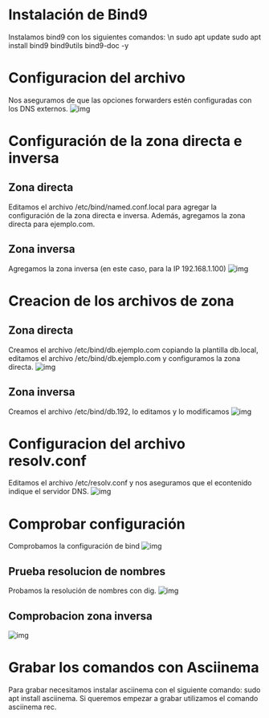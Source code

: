 # Instalación de Bind9
Instalamos bind9  con los siguientes comandos: \n
sudo apt update
sudo apt install bind9 bind9utils bind9-doc -y


# Configuracion del archivo
Nos aseguramos de que las opciones forwarders estén configuradas con los DNS externos.
![img](https://github.com/jotade9/Despliegue/blob/main/Despliegue/DNS/Configuracion%20dle%20archivo.png)

# Configuración de la zona directa e inversa

## Zona directa
Editamos el archivo /etc/bind/named.conf.local para agregar la configuración de la zona directa e inversa. Además, agregamos la zona directa para ejemplo.com.

## Zona inversa
Agregamos la zona inversa (en este caso, para la IP 192.168.1.100)
![img](https://github.com/jotade9/Despliegue/blob/main/Despliegue/DNS/Zona%20directa%20e%20inversa.png)

# Creacion de los archivos de zona

## Zona directa
Creamos el archivo /etc/bind/db.ejemplo.com copiando la plantilla db.local, editamos el archivo /etc/bind/db.ejemplo.com y configuramos la zona directa.
![img](https://github.com/jotade9/Despliegue/blob/main/Despliegue/DNS/Zona%20directa.png)

## Zona inversa
Creamos el archivo /etc/bind/db.192, lo editamos y lo modificamos
![img](https://github.com/jotade9/Despliegue/blob/main/Despliegue/DNS/Zona%20inversa.png)

# Configuracion del archivo resolv.conf
Editamos el archivo /etc/resolv.conf y nos aseguramos que el econtenido indique el servidor DNS.
![img](https://github.com/jotade9/Despliegue/blob/main/Despliegue/DNS/Config%20archivo%20resolv.conf.png)

# Comprobar configuración
Comprobamos la configuración de bind 
![img](https://github.com/jotade9/Despliegue/blob/main/Despliegue/DNS/Comprobar%20y%20reiniciar.png)

## Prueba resolucion de nombres
Probamos la resolución de nombres con dig.
![img](https://github.com/jotade9/Despliegue/blob/main/Despliegue/DNS/Comprobacion%20resolucion%20de%20nombres.png)

## Comprobacion zona inversa
![img](https://github.com/jotade9/Despliegue/blob/main/Despliegue/DNS/Comprobamos%20zona%20inversa.png)

# Grabar los comandos con Asciinema
Para grabar necesitamos instalar asciinema con el siguiente comando: sudo apt install asciinema. Si queremos empezar a grabar utilizamos el comando asciinema rec.



